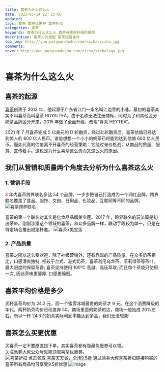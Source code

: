 ```yaml
---
title: 喜茶为什么这么火
date: 2022-03-14 22：25:00
updated:
tags: 喜茶 喜茶优惠券 喜茶折扣
categories: 喜茶
keywords: 喜茶为什么这么火 喜茶有哪些好喝的推荐
description: 喜茶火的原因 喜茶加盟条件
top_img: http://yun.paiquandashu.com/xicha/xicha.jpg
comments:
cover: http://yun.paiquandashu.com/xicha/xichalogo.jpg
---
```


# 喜茶为什么这么火

## 喜茶的起源

[喜茶](https://www.heytea.com/)创建于 2012 年，他起源于广东省江门一条名叫江边里的小巷。最初的喜茶其实不叫喜茶而叫皇茶 ROYALTEA，由于名称无法注册商标，同时为了和其他区分奶茶品牌区分开来，2015 年做了全面升级，改名“喜茶 HEYTEA”。

2021 年 7 月喜茶完成 5 亿美元的 D 轮融资，经过此轮融资后。喜茶估值已经达到惊人的 600 亿人民币。谁能想想一个小小的奶茶已经能购达到估值 600 亿人民币。而如此高的估值离不开喜茶的经营策略：它绕过来价格战，从商品的质量、服务、宣传着手。这也是为什么喜茶这么贵而又这么火的原因。

## 我们从营销和质量两个角度去分析为什么喜茶这么火

### 1. 营销手段

3 年内喜茶跨界联名多达 54 个品牌。一步步把自己打造成为一个网红品牌。跨界联名覆盖了食品、服饰、文创、日用品、化妆品、互联网等不同的品牌。
![喜茶跨界联名](http://yun.paiquandashu.com/xicha/xichakuajie.png)

喜茶的第一个联名对其实是化妆品品牌美宝莲。2017 年，跨界联名的玩法算是初出茅庐。刚刚涉猎这个领域的喜茶，和众多品牌一样，联动手段较为单一，只是在特定场合推出限定杯套。
![喜茶x美宝莲](http://yun.paiquandashu.com/xicha/xicha-mbl.jpeg)

### 2. 产品质量

喜茶之所以这么受欢迎，除了神级营销外，还有靠谱的产品质量。在众多奶茶相比，口感清爽独特, 相较于台式、港式奶茶，喜茶利用乌龙茶、茉莉绿茶等茶叶, 最大限度的保留茶香; 喜茶坚持使用 100℃ 高温、高压萃取, 而且每个茶袋只使用一次, 因此茶味更醇厚, 口感更绵密。

## 喜茶平均价格是多少

买杯喜茶均价为 24.3 元，而一个蜜雪冰城最贵的奶茶才 9 元。在这个消费降级的年代，两杯奶茶均价已经直奔 50。商场里面的奶茶的店，商场一般抽成 20%左右，所以一杯 24.3 的奶茶实际利润率能达到多高，我们无法想象!
## 喜茶怎么买更优惠

买喜茶一定不要原直接下单，其实喜茶都有隐藏优惠券可以领。   
关注派券大叔公众号就能领取喜茶优惠券。  
![喜茶折扣](http://yun.paiquandashu.com/xicha/xichatuiguang.png)
点击领取 [喜茶天天省，全场9.5折](https://activity01.yunzhanxinxi.com/link/524e7539c4fa45f34d677a75470062d7)
通过派券大叔喜茶折扣链接购买的喜茶所有商品均可享受9.5折优惠
![image](http://yun.paiquandashu.com/xicha/Collage_20220315_192137.jpg)

